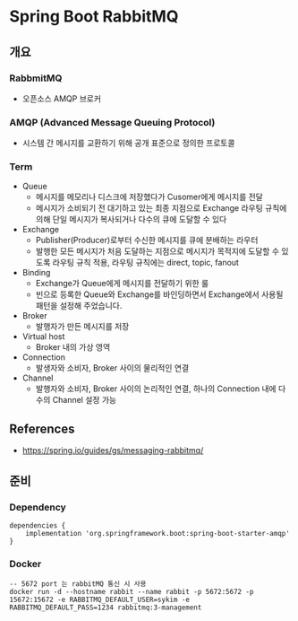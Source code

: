 # Spring Boot RabbitMQ

## 개요
### RabbmitMQ
- 오픈소스 AMQP 브로커

### AMQP (Advanced Message Queuing Protocol)
- 시스템 간 메시지를 교환하기 위해 공개 표준으로 정의한 프로토콜

### Term
- Queue
    - 메시지를 메모리나 디스크에 저장했다가 Cusomer에게 메시지를 전달
    - 메시지가 소비되기 전 대기하고 있는 최종 지점으로 Exchange 라우팅 규칙에 의해 단일 메시지가 복사되거나 다수의 큐에 도달할 수 있다
- Exchange
    - Publisher(Producer)로부터 수신한 메시지를 큐에 분배하는 라우터
    - 발행한 모든 메시지가 처음 도달하는 지점으로 메시지가 목적지에 도달할 수 있도록 라우팅 규칙 적용, 라우팅 규칙에는 direct, topic, fanout
- Binding
    - Exchange가 Queue에게 메시지를 전달하기 위한 룰
    - 빈으로 등록한 Queue와 Exchange를 바인딩하면서 Exchange에서 사용될 패턴을 설정해 주었습니다.
- Broker 
    - 발행자가 만든 메시지를 저장
- Virtual host
    - Broker 내의 가상 영역
- Connection
    - 발생자와 소비자, Broker 사이의 물리적인 연결
- Channel
    - 발행자와 소비자, Broker 사이의 논리적인 연결, 하나의 Connection 내에 다수의 Channel 설정 가능

## References
- https://spring.io/guides/gs/messaging-rabbitmq/

## 준비
### Dependency
```
dependencies {
    implementation 'org.springframework.boot:spring-boot-starter-amqp'
}
```

### Docker 
```
-- 5672 port 는 rabbitMQ 통신 시 사용
docker run -d --hostname rabbit --name rabbit -p 5672:5672 -p 15672:15672 -e RABBITMQ_DEFAULT_USER=sykim -e RABBITMQ_DEFAULT_PASS=1234 rabbitmq:3-management
```